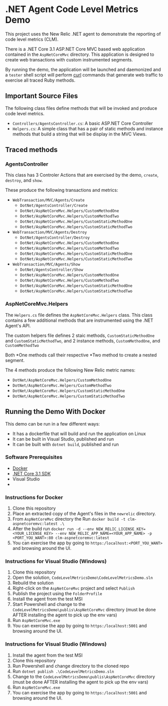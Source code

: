 # .NET Agent Code Level Metrics Demo

This project uses the New Relic .NET agent to demonstrate the reporting of
code level metrics (CLM).

There is a .NET Core 3.1 ASP.NET Core MVC based web application contained in the `AspNetCoreMvc`
directory. This application is designed to create web transactions with custom instrumented segments.

By running the demo, the application will be launched and
daemonized and a `tester` shell script will perform [curl](https://curl.se/)
commands that generate web traffic to exercise all traced Ruby methods.

## Important Source Files

The following class files define methods that will be invoked and produce
code level metrics.

- `Controllers/AgentsController.cs`: A basic ASP.NET Core Controller
- `Helpers.cs`: A simple class that has a pair of static methods and instance methods that build a string that will be display in the MVC Views.

## Traced methods

### AgentsController

This class has 3 Controler Actions that are exercised by the demo, `create`, `destroy`, and `show`.

These produce the following transactions and metrics:

- `WebTransaction/MVC/Agents/Create`
  - `DotNet/AgentsController/Create`
  - `DotNet/AspNetCoreMvc.Helpers/CustomMethodOne`
  - `DotNet/AspNetCoreMvc.Helpers/CustomMethodTwo`
  - `DotNet/AspNetCoreMvc.Helpers/CustomStaticMethodOne`
  - `DotNet/AspNetCoreMvc.Helpers/CustomStaticMethodTwo`
- `WebTransaction/MVC/Agents/Destroy`
  - `DotNet/AgentsController/Destroy`
  - `DotNet/AspNetCoreMvc.Helpers/CustomMethodOne`
  - `DotNet/AspNetCoreMvc.Helpers/CustomMethodTwo`
  - `DotNet/AspNetCoreMvc.Helpers/CustomStaticMethodOne`
  - `DotNet/AspNetCoreMvc.Helpers/CustomStaticMethodTwo`
- `WebTransaction/MVC/Agents/Show`
  - `DotNet/AgentsController/Show`
  - `DotNet/AspNetCoreMvc.Helpers/CustomMethodOne`
  - `DotNet/AspNetCoreMvc.Helpers/CustomMethodTwo`
  - `DotNet/AspNetCoreMvc.Helpers/CustomStaticMethodOne`
  - `DotNet/AspNetCoreMvc.Helpers/CustomStaticMethodTwo`


### AspNetCoreMvc.Helpers

The `Helpers.cs` file defines the `AspNetCoreMvc.Helpers` class.
This class contains a few additional methods that are instrumented using the .NET Agent's API.

The custom helpers file defines 2 staic methods, `CustomStaticMethodOne` and
`CustomStaticMethodTwo`, and 2 instance methods, `CustomMethodOne`,
and `CustomMethodTwo`

Both *One methods call their respective *Two method to create a nested segment.

The 4 methods produce the following New Relic metric names:

- `DotNet/AspNetCoreMvc.Helpers/CustomMethodOne`
- `DotNet/AspNetCoreMvc.Helpers/CustomMethodTwo`
- `DotNet/AspNetCoreMvc.Helpers/CustomStaticMethodOne`
- `DotNet/AspNetCoreMvc.Helpers/CustomStaticMethodTwo`

## Running the Demo With Docker

This demo can be run in a few different ways:
- It has a dockerfile that will build and run the application on Linux
- It can be built in Visual Studio, published and run
- It can be built with `dotnet build`, published and run

### Software Prerequisites

- [Docker](https://www.docker.com/get-started/)
- [.NET Core 3.1 SDK](https://dotnet.microsoft.com/en-us/download/dotnet/3.1)
- Visual Studio 
-

### Instructions for Docker

1. Clone this repository
2. Place an extracted copy of the Agent's files in the `newrelic` directory.
3. From `AspNetCoreMvc` directory the Run `docker build -t clm-aspnetcoremvc:latest .\`
4. After the build run `docker run -d --env NEW_RELIC_LICENSE_KEY=<YOUR_LICENSE_KEY> --env NEW_RELIC_APP_NAME=<YOUR_APP_NAME> -p <PORT_YOU_WANT>:80 clm-aspnetcoremvc:latest`
5. You can exercise the app by going to `https:/localhost:<PORT_YOU_WANT>` and browsing around the UI.

### Instructions for Visual Studio (Windows)

1. Clone this repository
2. Open the solution, `CodeLevelMetricsDemo\CodeLevelMetricsDemo.sln`
3. Rebuild the solution
4. Right-click on the `AspNetCoreMvc` project and select `Publish`
5. Publish the project using the `FolderProfile`
6. Install the agent from the test MSI
7. Start Powershell and change to the `CodeLevelMetricsDemo\publis\AspNetCoreMvc` directory (must be done AFTER installing the agent to pick up the env vars)
8. Run `AspNetCoreMvc.exe`
5. You can exercise the app by going to `https:/localhost:5001` and browsing around the UI.

### Instructions for Visual Studio (Windows)
1. Install the agent from the test MSI
2. Clone this repository
3. Run Powershell and change directory to the cloned repo
4. Run `dotnet publish .\CodeLevelMetricsDemo.sln`
5. Change to the `CodeLevelMetricsDemo\publis\AspNetCoreMvc` directory (must be done AFTER installing the agent to pick up the env vars)
6. Run `AspNetCoreMvc.exe`
7. You can exercise the app by going to `https:/localhost:5001` and browsing around the UI.